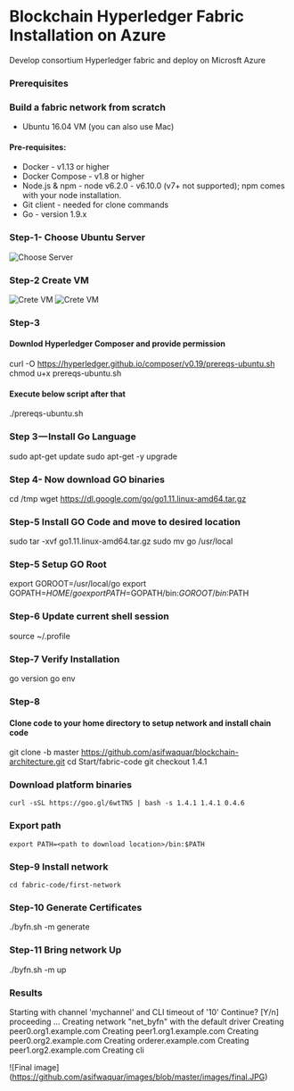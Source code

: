 # Blockchain Hyperledger Fabric Installation on Azure

Develop consortium Hyperledger fabric and deploy on Microsft Azure


### Prerequisites

### Build a fabric network from scratch

* Ubuntu 16.04 VM (you can also use Mac)

#### Pre-requisites:

* Docker - v1.13 or higher
* Docker Compose - v1.8 or higher
* Node.js & npm - node v6.2.0 - v6.10.0 (v7+ not supported); npm comes with
your node installation.
* Git client - needed for clone commands
* Go - version 1.9.x

### Step-1- Choose Ubuntu Server
 ![Choose Server](https://github.com/asifwaquar/images/blob/master/images/azure.png)


### Step-2 Create VM
  ![Crete VM](https://github.com/asifwaquar/images/blob/master/images/config1.png)
  ![Crete VM](https://github.com/asifwaquar/images/blob/master/images/config2.png)

### Step-3

#### Downlod Hyperledger Composer and provide permission

curl -O https://hyperledger.github.io/composer/v0.19/prereqs-ubuntu.sh
chmod u+x prereqs-ubuntu.sh

#### Execute below script after that
./prereqs-ubuntu.sh

### Step 3 — Install Go Language

sudo apt-get update
sudo apt-get -y upgrade

### Step 4- Now download GO binaries

cd /tmp
wget https://dl.google.com/go/go1.11.linux-amd64.tar.gz

### Step-5 Install GO Code and move to desired location

sudo tar -xvf go1.11.linux-amd64.tar.gz
sudo mv go /usr/local

### Step-5 Setup GO Root

export GOROOT=/usr/local/go
export GOPATH=$HOME/go
export PATH=$GOPATH/bin:$GOROOT/bin:$PATH

### Step-6 Update current shell session 

source ~/.profile

### Step-7 Verify Installation
go version
go env

### Step-8
#### Clone code to your home directory to setup network and install chain code

git clone -b master https://github.com/asifwaquar/blockchain-architecture.git
cd Start/fabric-code
git checkout 1.4.1


### Download platform binaries 

	curl -sSL https://goo.gl/6wtTN5 | bash -s 1.4.1 1.4.1 0.4.6

### Export path

	export PATH=<path to download location>/bin:$PATH

### Step-9 Install network 

	cd fabric-code/first-network

### Step-10 Generate Certificates

./byfn.sh -m generate

### Step-11 Bring network Up

./byfn.sh -m up

 
### Results

Starting with channel 'mychannel' and CLI timeout of '10'
Continue? [Y/n]
proceeding ...
Creating network "net_byfn" with the default driver
Creating peer0.org1.example.com
Creating peer1.org1.example.com
Creating peer0.org2.example.com
Creating orderer.example.com
Creating peer1.org2.example.com
Creating cli

![Final image] (https://github.com/asifwaquar/images/blob/master/images/final.JPG)



